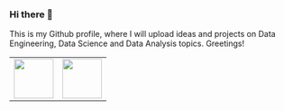 ### Hi there 👋

This is my Github profile, where I will upload ideas and projects on Data Engineering, Data Science and Data Analysis topics. Greetings!

<!--
**Cris-Neumann/Cris-Neumann** is a ✨ _special_ ✨ repository because its `README.md` (this file) appears on your GitHub profile.
Here are some ideas to get you started:

- 🔭 I’m currently working on ...
- 🌱 I’m currently learning ...
- 👯 I’m looking to collaborate on ...
- 🤔 I’m looking for help with ...
- 💬 Ask me about ...
- 📫 How to reach me: ...
- 😄 Pronouns: ...
- ⚡ Fun fact: ...
-->

<table>
  <tr>
    <td><img src="[URL_DE_LA_PRIMERA_IMAGEN](https://github.com/Cris-Neumann/Cris-Neumann/blob/main/python.svg)" width="70"></td>
    <td><img src="[URL_DE_LA_SEGUNDA_IMAGEN](https://github.com/Cris-Neumann/Cris-Neumann/blob/main/postgresql.svg)" width="70"></td>
  </tr>
</table>

